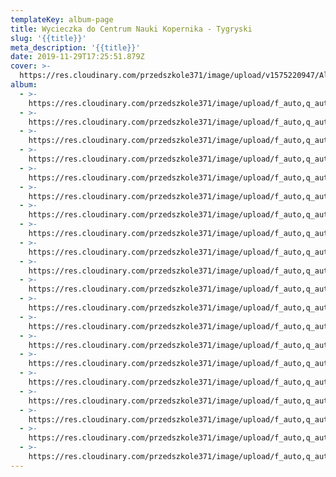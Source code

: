 ```yaml
---
templateKey: album-page
title: Wycieczka do Centrum Nauki Kopernika - Tygryski
slug: '{{title}}'
meta_description: '{{title}}'
date: 2019-11-29T17:25:51.879Z
cover: >-
  https://res.cloudinary.com/przedszkole371/image/upload/v1575220947/Albumy%20zdj%C4%99%C4%87/2019/Wycieczka%20do%20centrum%20Nauki%20Kopernika/jubjzguz8ck45lpktxwu.jpg
album:
  - >-
    https://res.cloudinary.com/przedszkole371/image/upload/f_auto,q_auto/c_fill,w_1200/v1575221502/Albumy%20zdj%C4%99%C4%87/2019/kopernik/bn9gbbuza0q9ho36xnfi.jpg
  - >-
    https://res.cloudinary.com/przedszkole371/image/upload/f_auto,q_auto/c_fill,w_1200/v1575221501/Albumy%20zdj%C4%99%C4%87/2019/kopernik/nebcmlgmxn3dzhtnwne7.jpg
  - >-
    https://res.cloudinary.com/przedszkole371/image/upload/f_auto,q_auto/c_fill,w_1200/v1575221501/Albumy%20zdj%C4%99%C4%87/2019/kopernik/ksxbikpcffsurniep0y2.jpg
  - >-
    https://res.cloudinary.com/przedszkole371/image/upload/f_auto,q_auto/c_fill,w_1200/v1575221501/Albumy%20zdj%C4%99%C4%87/2019/kopernik/says7pxbgcjkuxmkia8c.jpg
  - >-
    https://res.cloudinary.com/przedszkole371/image/upload/f_auto,q_auto/c_fill,w_1200/v1575221501/Albumy%20zdj%C4%99%C4%87/2019/kopernik/abro2blolruokssy78d9.jpg
  - >-
    https://res.cloudinary.com/przedszkole371/image/upload/f_auto,q_auto/c_fill,w_1200/v1575221501/Albumy%20zdj%C4%99%C4%87/2019/kopernik/dp5ryf1suolvtari5uyl.jpg
  - >-
    https://res.cloudinary.com/przedszkole371/image/upload/f_auto,q_auto/c_fill,w_1200/v1575221500/Albumy%20zdj%C4%99%C4%87/2019/kopernik/qu53yt5oj1ltltiwbtpr.jpg
  - >-
    https://res.cloudinary.com/przedszkole371/image/upload/f_auto,q_auto/c_fill,w_1200/v1575221500/Albumy%20zdj%C4%99%C4%87/2019/kopernik/shtumpfthdhvdchr7483.jpg
  - >-
    https://res.cloudinary.com/przedszkole371/image/upload/f_auto,q_auto/c_fill,w_1200/v1575221500/Albumy%20zdj%C4%99%C4%87/2019/kopernik/xdo6fmx9w4vtboqqfhib.jpg
  - >-
    https://res.cloudinary.com/przedszkole371/image/upload/f_auto,q_auto/c_fill,w_1200/v1575221500/Albumy%20zdj%C4%99%C4%87/2019/kopernik/bihos1zeoze2dhdvw19k.jpg
  - >-
    https://res.cloudinary.com/przedszkole371/image/upload/f_auto,q_auto/c_fill,w_1200/v1575221500/Albumy%20zdj%C4%99%C4%87/2019/kopernik/p4ojle9hirlup9anu6bt.jpg
  - >-
    https://res.cloudinary.com/przedszkole371/image/upload/f_auto,q_auto/c_fill,w_1200/v1575221499/Albumy%20zdj%C4%99%C4%87/2019/kopernik/tfezlmdfsvp4cf6lymen.jpg
  - >-
    https://res.cloudinary.com/przedszkole371/image/upload/f_auto,q_auto/c_fill,w_1200/v1575221499/Albumy%20zdj%C4%99%C4%87/2019/kopernik/lrcfvbp9baga0oip7xwv.jpg
  - >-
    https://res.cloudinary.com/przedszkole371/image/upload/f_auto,q_auto/c_fill,w_1200/v1575221499/Albumy%20zdj%C4%99%C4%87/2019/kopernik/wnhmvd5lxhkt9oeza3yi.jpg
  - >-
    https://res.cloudinary.com/przedszkole371/image/upload/f_auto,q_auto/c_fill,w_1200/v1575221499/Albumy%20zdj%C4%99%C4%87/2019/kopernik/axtwmvlmkkdvuw60tpde.jpg
  - >-
    https://res.cloudinary.com/przedszkole371/image/upload/f_auto,q_auto/c_fill,w_1200/v1575221499/Albumy%20zdj%C4%99%C4%87/2019/kopernik/sftcro4sskwwxhfbkqsv.jpg
  - >-
    https://res.cloudinary.com/przedszkole371/image/upload/f_auto,q_auto/c_fill,w_1200/v1575221499/Albumy%20zdj%C4%99%C4%87/2019/kopernik/nhqeqvd3lfw68qoghgzq.jpg
  - >-
    https://res.cloudinary.com/przedszkole371/image/upload/f_auto,q_auto/c_fill,w_1200/v1575221499/Albumy%20zdj%C4%99%C4%87/2019/kopernik/xnadjgsxxt1vsve0ndlh.jpg
  - >-
    https://res.cloudinary.com/przedszkole371/image/upload/f_auto,q_auto/c_fill,w_1200/v1575221499/Albumy%20zdj%C4%99%C4%87/2019/kopernik/drvdzq1vton5fb3h9r9a.jpg
  - >-
    https://res.cloudinary.com/przedszkole371/image/upload/f_auto,q_auto/c_fill,w_1200/v1575221499/Albumy%20zdj%C4%99%C4%87/2019/kopernik/odh9uvcjg56uvgavbrlx.jpg
---
```


